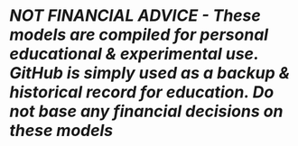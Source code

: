 # *NOT FINANCIAL ADVICE - These models are compiled for personal educational & experimental use. GitHub is simply used as a backup & historical record for education. Do not base any financial decisions on these models*
